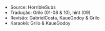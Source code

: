 - Source: HorribleSubs
- Tradução: Grilo (01-08 & 10), hint (09)
- Revisão: GabrielCosta, KaueGodoy & Grilo
- Karaokê: Grilo & KaueGodoy
